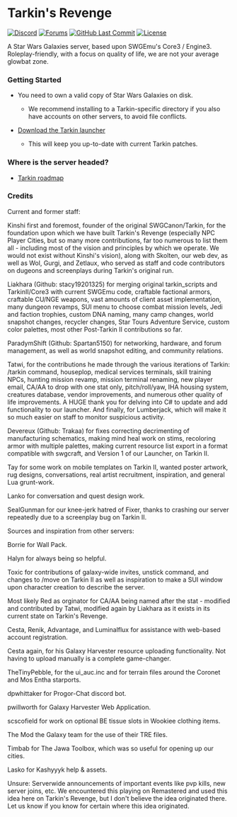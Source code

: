# Tarkin's Revenge

 

[![Discord](https://discordapp.com/api/guilds/198160124320284674/widget.png)](https://discord.gg/3bGJvm4) [![Forums](https://img.shields.io/badge/tarkin%20forums-Click%20Here-ff69b4.svg?style=plastic)](http://tarkinswg.com/) [![GitHub Last Commit](https://img.shields.io/github/last-commit/TarkinII/Tarkins-Revenge.svg?style=plastic)](https://github.com/TarkinII/Tarkins-Revenge/commits/master) [![License](https://img.shields.io/badge/license-AGPL%203.0-green.svg?style=plastic)](https://github.com/TarkinII/Tarkins-Revenge/blob/master/LICENSE)

 

 

A Star Wars Galaxies server, based upon SWGEmu's Core3 / Engine3.  Roleplay-friendly, with a focus on quality of life, we are not your average glowbat zone.


 

 

### Getting Started

 

* You need to own a valid copy of Star Wars Galaxies on disk.

  * We recommend installing to a Tarkin-specific directory if you also have accounts on other servers, to avoid file conflicts.

* [Download the Tarkin launcher](https://tarkinswg.com/tre/launcher/tarkinlauncher.zip)

  * This will keep you up-to-date with current Tarkin patches.


 

### Where is the server headed?

* [Tarkin roadmap](https://airtable.com/shrtYrNyKRew2Qmzt)



### Credits 

Current and former staff:

Kinshi first and foremost, founder of the original SWGCanon/Tarkin, for the foundation upon which we have built Tarkin's Revenge (especially NPC Player Cities, but so many more contributions, far too numerous to list them all - including most of the vision and principles by which we operate.  We would not exist without Kinshi's vision), along with Skolten, our web dev, as well as Wol, Gurgi, and Zetlaux, who served as staff and code contributors on dugeons and screenplays during Tarkin's original run.

Liakhara (Github: stacy19201325) for merging original tarkin_scripts and TarkinII/Core3 with current SWGEmu code, craftable factional armors, craftable CU/NGE weapons,  vast amounts of client asset implementation, many dungeon revamps, SUI menu to choose combat mission levels, Jedi and faction trophies, custom DNA naming, many camp changes, world snapshot changes, recycler changes, Star Tours Adventure Service, custom color palettes, most other Post-Tarkin II contributions so far.

ParadymShift (Github: Spartan5150) for networking, hardware, and forum management, as well as world snapshot editing, and community relations.

Tatwi, for the contributions he made through the various iterations of Tarkin: /tarkin command, houseplop, medical services terminals, skill training NPCs, hunting mission revamp, mission terminal renaming, new player email, CA/AA to drop with one stat only, pitch/roll/yaw, IHA housing system, creatures database, vendor improvements, and numerous other quality of life improvements.  A HUGE thank you for delving into C# to update and add functionality to our launcher.  And finally, for Lumberjack, which will make it so much easier on staff to monitor suspicious activity.

Devereux (Github: Trakaa) for fixes correcting decrimenting of manufacturing schematics, making mind heal work on stims, recoloring armor with multiple palettes, making current resource list export in a format compatible with swgcraft, and Version 1 of our Launcher, on Tarkin II.

Tay for some work on mobile templates on Tarkin II, wanted poster artwork, rug designs, conversations, real artist recruitment, inspiration, and general Lua grunt-work.

Lanko for conversation and quest design work.

SealGunman for our knee-jerk hatred of Fixer, thanks to crashing our server repeatedly due to a screenplay bug on Tarkin II.


Sources and inspiration from other servers:

Borrie for Wall Pack.

Halyn for always being so helpful.

Toxic for contributions of galaxy-wide invites, unstick command, and changes to /move on Tarkin II as well as inspiration to make a SUI window upon character creation to describe the server.

Most likely Red as orginator for CA/AA being named after the stat - modified and contributed by Tatwi, modified again by Liakhara as it exists in its current state on Tarkin's Revenge.

Cesta, Renik, Advantage, and Luminalflux for assistance with web-based account registration.

Cesta again, for his Galaxy Harvester resource uploading functionality. Not having to upload manually is a complete game-changer.

TheTinyPebble, for the ui_auc.inc and for terrain files around the Coronet and Mos Entha starports.

dpwhittaker for Progor-Chat discord bot.

pwillworth for Galaxy Harvester Web Application. 

scscofield for work on optional BE tissue slots in Wookiee clothing items.

The Mod the Galaxy team for the use of their TRE files.

Timbab for The Jawa Toolbox, which was so useful for opening up our cities.

Lasko for Kashyyyk help & assets.

Unsure: Serverwide announcements of important events like pvp kills, new server joins, etc.  We encountered this playing on Remastered and used this idea here on Tarkin's Revenge, but I don't believe the idea originated there.  Let us know if you know for certain where this idea originated.

